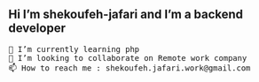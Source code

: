 ## Hi I’m shekoufeh-jafari and I’m a backend developer

<!--
**shekoufeh-jafari/shekoufeh-jafari** is a ✨ _special_ ✨ repository because its `README.md` (this file) appears on your GitHub profile.

Here are some ideas to get you started:

- 🔭 I’m currently working on ...
- 🌱 I’m currently learning ...
- 👯 I’m looking to collaborate on ...
- 🤔 I’m looking for help with ...
- 💬 Ask me about ...
- 📫 How to reach me: ...
- 😄 Pronouns: ...
- ⚡ Fun fact: ...
-->
<pre>
🌱 I’m currently learning php
💞️ I’m looking to collaborate on Remote work company
📫 How to reach me : shekoufeh.jafari.work@gmail.com
</pre>

